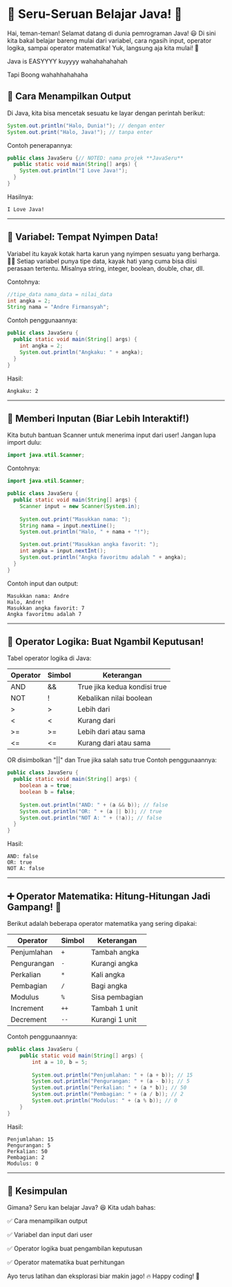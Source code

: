 # 🚀 Seru-Seruan Belajar Java! 🎉

Hai, teman-teman! Selamat datang di dunia pemrograman Java! 😃 Di sini kita bakal belajar bareng mulai dari variabel, cara ngasih input, operator logika, sampai operator matematika! Yuk, langsung aja kita mulai! 🚀

Java is EASYYYY kuyyyy wahahahahahah

Tapi Boong wahahhahahaha


## 🎯 Cara Menampilkan Output
Di Java, kita bisa mencetak sesuatu ke layar dengan perintah berikut:

```java
System.out.println("Halo, Dunia!"); // dengan enter
System.out.print("Halo, Java!"); // tanpa enter
```

Contoh penerapannya:

```java
public class JavaSeru {// NOTED: nama projek **JavaSeru**
  public static void main(String[] args) {
    System.out.println("I Love Java!");
  }
}
```

Hasilnya:
```
I Love Java!
```

---

## 🔹 Variabel: Tempat Nyimpen Data!

Variabel itu kayak kotak harta karun yang nyimpen sesuatu yang berharga. 💖✨ Setiap variabel punya tipe data, kayak hati yang cuma bisa diisi perasaan tertentu. Misalnya string, integer, boolean, double, char, dll.

Contohnya:

```java
//tipe_data nama_data = nilai_data
int angka = 2;
String nama = "Andre Firmansyah";
```

Contoh penggunaannya:
```java
public class JavaSeru {
  public static void main(String[] args) {
    int angka = 2;
    System.out.println("Angkaku: " + angka);
  }
}
```
Hasil:
```
Angkaku: 2
```

---

## 📝 Memberi Inputan (Biar Lebih Interaktif!)

Kita butuh bantuan Scanner untuk menerima input dari user! Jangan lupa import dulu:
```java
import java.util.Scanner;
```

Contohnya:
```java
import java.util.Scanner;

public class JavaSeru {
  public static void main(String[] args) {
    Scanner input = new Scanner(System.in);
    
    System.out.print("Masukkan nama: ");
    String nama = input.nextLine();
    System.out.println("Halo, " + nama + "!");

    System.out.print("Masukkan angka favorit: ");
    int angka = input.nextInt();
    System.out.println("Angka favoritmu adalah " + angka);
  }
}
```

Contoh input dan output:
```
Masukkan nama: Andre
Halo, Andre!
Masukkan angka favorit: 7
Angka favoritmu adalah 7
```

---

## 🤔 Operator Logika: Buat Ngambil Keputusan!

Tabel operator logika di Java:

| Operator | Simbol | Keterangan |
|----------|--------|------------|
| AND      | &&  | True jika kedua kondisi true |
| NOT      | !    | Kebalikan nilai boolean |
| >        | >    | Lebih dari |
| <        | <    | Kurang dari |
| >=       | >=   | Lebih dari atau sama |
| <=       | <=   | Kurang dari atau sama |
 
 OR disimbolkan "||" dan  True jika salah satu true 
Contoh penggunaannya:
```java
public class JavaSeru {
  public static void main(String[] args) {
    boolean a = true;
    boolean b = false;
    
    System.out.println("AND: " + (a && b)); // false
    System.out.println("OR: " + (a || b)); // true
    System.out.println("NOT A: " + (!a)); // false
  }
}
```

Hasil:
```
AND: false
OR: true
NOT A: false
```

---

## ➕ Operator Matematika: Hitung-Hitungan Jadi Gampang! 🧮

Berikut adalah beberapa operator matematika yang sering dipakai:

| Operator | Simbol | Keterangan |
|----------|--------|------------|
| Penjumlahan | `+` | Tambah angka |
| Pengurangan | `-` | Kurangi angka |
| Perkalian | `*` | Kali angka |
| Pembagian | `/` | Bagi angka |
| Modulus | `%` | Sisa pembagian |
| Increment | `++` | Tambah 1 unit |
| Decrement | `--` | Kurangi 1 unit |

Contoh penggunaannya:
```java
public class JavaSeru {
    public static void main(String[] args) {
        int a = 10, b = 5;
        
        System.out.println("Penjumlahan: " + (a + b)); // 15
        System.out.println("Pengurangan: " + (a - b)); // 5
        System.out.println("Perkalian: " + (a * b)); // 50
        System.out.println("Pembagian: " + (a / b)); // 2
        System.out.println("Modulus: " + (a % b)); // 0
    }
}
```

Hasil:
```
Penjumlahan: 15
Pengurangan: 5
Perkalian: 50
Pembagian: 2
Modulus: 0
```

---

## 🎉 Kesimpulan
Gimana? Seru kan belajar Java? 😆
Kita udah bahas:

✅ Cara menampilkan output

✅ Variabel dan input dari user

✅ Operator logika buat pengambilan keputusan

✅ Operator matematika buat perhitungan

Ayo terus latihan dan eksplorasi biar makin jago! 🔥 Happy coding! 🚀

